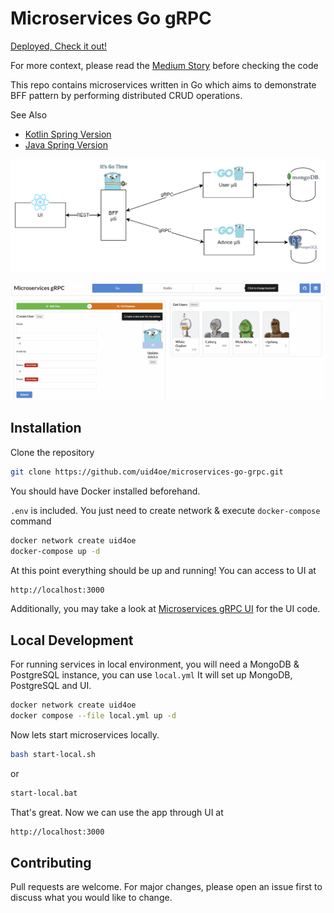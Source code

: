 # Microservices Go gRPC

[Deployed, Check it out!](https://go-grpc.uid4oe.dev/)

For more context, please read the [Medium Story](https://itnext.io/bff-pattern-with-go-microservices-using-rest-grpc-87d269bc2434) before checking the code


This repo contains microservices written in Go which aims to demonstrate BFF pattern by performing distributed CRUD operations.

See Also
- [Kotlin Spring Version](https://github.com/uid4oe/microservices-kotlin-grpc/)
- [Java Spring Version](https://github.com/uid4oe/microservices-java-grpc/)

![](./go.png)

![](./ui.gif)


## Installation
Clone the repository
```bash
git clone https://github.com/uid4oe/microservices-go-grpc.git
```

You should have Docker installed beforehand.

`.env` is included. You just need to create network & execute `docker-compose` command

```bash
docker network create uid4oe
docker-compose up -d
```

At this point everything should be up and running! You can access to UI at 

```bash
http://localhost:3000
```

Additionally, you may take a look at [Microservices gRPC UI](https://github.com/uid4oe/microservices-grpc-ui/) for the UI code.

## Local Development
For running services in local environment, you will need a MongoDB & PostgreSQL instance, you can use `local.yml`
It will set up MongoDB, PostgreSQL and UI.

```bash
docker network create uid4oe
docker compose --file local.yml up -d
```

Now lets start microservices locally.
```bash
bash start-local.sh
```
or 
```bash
start-local.bat
```

That's great. Now we can use the app through UI at

```bash
http://localhost:3000
```

## Contributing
Pull requests are welcome. For major changes, please open an issue first to discuss what you would like to change.


